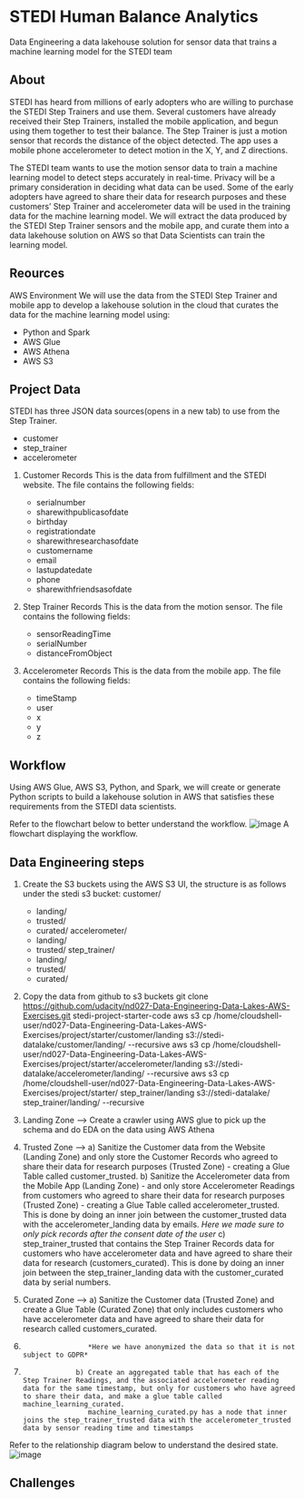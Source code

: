 # STEDI Human Balance Analytics
Data Engineering a data lakehouse solution for sensor data that trains a machine learning model for the STEDI team 

## About
STEDI has heard from millions of early adopters who are willing to purchase the STEDI Step Trainers and use them.
Several customers have already received their Step Trainers, installed the mobile application, and begun using them together to test their balance. The Step Trainer is just a motion sensor that records the distance of the object detected.
The app uses a mobile phone accelerometer to detect motion in the X, Y, and Z directions.

The STEDI team wants to use the motion sensor data to train a machine learning model to detect steps accurately in real-time. Privacy will be a primary consideration in deciding what data can be used.
Some of the early adopters have agreed to share their data for research purposes and these customers’ Step Trainer and accelerometer data will be used in the training data for the machine learning model.
We will extract the data produced by the STEDI Step Trainer sensors and the mobile app, and curate them into a data lakehouse solution on AWS so that Data Scientists can train the learning model.

## Reources
AWS Environment
We will use the data from the STEDI Step Trainer and mobile app to develop a lakehouse solution in the cloud that curates the data for the machine learning model using:
- Python and Spark
- AWS Glue
- AWS Athena
- AWS S3

## Project Data 
STEDI has three JSON data sources(opens in a new tab) to use from the Step Trainer. 
- customer
- step_trainer
- accelerometer

1. Customer Records
This is the data from fulfillment and the STEDI website.
The file contains the following fields:
    - serialnumber
    - sharewithpublicasofdate
    - birthday
    - registrationdate
    - sharewithresearchasofdate
    - customername
    - email
    - lastupdatedate
    - phone
    - sharewithfriendsasofdate
      
2. Step Trainer Records
This is the data from the motion sensor.
The file contains the following fields:
    - sensorReadingTime
    - serialNumber
    - distanceFromObject
      
3. Accelerometer Records
This is the data from the mobile app.
The file contains the following fields:
    - timeStamp
    - user
    - x
    - y
    - z

## Workflow
Using AWS Glue, AWS S3, Python, and Spark,  we will create or generate Python scripts to build a lakehouse solution in AWS that satisfies these requirements from the STEDI data scientists.

Refer to the flowchart below to better understand the workflow.
![image](https://github.com/user-attachments/assets/5bbcd9fb-6d71-4fd3-9f09-75b796b11554)
A flowchart displaying the workflow.

## Data Engineering steps
1) Create the S3 buckets using the AWS S3 UI, the structure is as follows under the stedi s3 bucket:
    customer/
    - landing/
    - trusted/
    - curated/
    accelerometer/
    - landing/
    - trusted/
    step_trainer/
    - landing/
    - trusted/
    - curated/
2) Copy the data from github to s3 buckets
   git clone https://github.com/udacity/nd027-Data-Engineering-Data-Lakes-AWS-Exercises.git stedi-project-starter-code
  aws s3 cp /home/cloudshell-user/nd027-Data-Engineering-Data-Lakes-AWS-Exercises/project/starter/customer/landing s3://stedi-datalake/customer/landing/ --recursive
  aws s3 cp /home/cloudshell-user/nd027-Data-Engineering-Data-Lakes-AWS-Exercises/project/starter/accelerometer/landing s3://stedi-datalake/accelerometer/landing/ --recursive
  aws s3 cp /home/cloudshell-user/nd027-Data-Engineering-Data-Lakes-AWS-Exercises/project/starter/ step_trainer/landing s3://stedi-datalake/ step_trainer/landing/ --recursive

3) Landing Zone --> Create a crawler using AWS glue to pick up the schema and do EDA on the data using AWS Athena
4) Trusted Zone --> a) Sanitize the Customer data from the Website (Landing Zone) and only store the Customer Records who agreed to share their data for research purposes (Trusted Zone) - creating a Glue Table called customer_trusted.
                    b) Sanitize the Accelerometer data from the Mobile App (Landing Zone) - and only store Accelerometer Readings from customers who agreed to share their data for research purposes (Trusted Zone) - creating a Glue Table called accelerometer_trusted.
                       This is done by doing an inner join between the customer_trusted data with the accelerometer_landing data by emails.
                       *Here we made sure to only pick records after the consent date of the user*
                    c)  step_trainer_trusted that contains the Step Trainer Records data for customers who have accelerometer data and have agreed to share their data for research (customers_curated). This is done by doing an inner join between the step_trainer_landing data with the customer_curated data by serial numbers.
5) Curated Zone --> a) Sanitize the Customer data (Trusted Zone) and create a Glue Table (Curated Zone) that only includes customers who have accelerometer data and have agreed to share their data for research called customers_curated.
6)                     *Here we have anonymized the data so that it is not subject to GDPR*
7)                  b) Create an aggregated table that has each of the Step Trainer Readings, and the associated accelerometer reading data for the same timestamp, but only for customers who have agreed to share their data, and make a glue table called machine_learning_curated.
                       machine_learning_curated.py has a node that inner joins the step_trainer_trusted data with the accelerometer_trusted data by sensor reading time and timestamps
Refer to the relationship diagram below to understand the desired state.
![image](https://github.com/user-attachments/assets/6ac15c2d-ffe1-417c-a346-829522248ec6)

## Challenges

